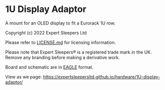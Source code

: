 1U Display Adaptor
=====

A mount for an OLED display to fit a Eurorack 1U row.

Copyright (c) 2022 Expert Sleepers Ltd

Please refer to [LICENSE.md](LICENSE.md) for licensing information.

Please note that Expert Sleepers® is a registered trade mark in the UK. Remove any branding before making a derivative work.

Board and schematic are in [EAGLE](https://en.wikipedia.org/wiki/EAGLE_(program)) format.

View as we page: https://expertsleepersltd.github.io/hardware/1U-display-adaptor/
